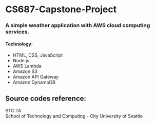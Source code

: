 # CS687-Capstone-Project
### A simple weather application with AWS cloud computing services.
#### Technology:
- HTML, CSS, JavaScript
- Node.js
- AWS Lambda
- Amazon S3
- Amazon API Gateway
- Amazon DynamoDB
## Source codes reference:
STC TA<br/>
School of Technology and Computing - City University of Seattle

